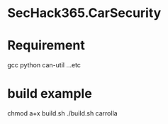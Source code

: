 # SecHack365.CarSecurity

# Requirement
gcc
python
can-util
...etc

# build example
chmod a+x build.sh
./build.sh carrolla
